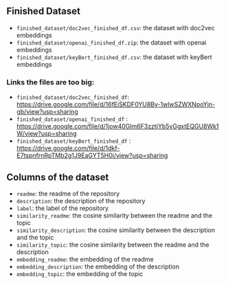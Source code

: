 ## Finished Dataset

-   `finished_dataset/doc2vec_finished_df.csv`: the dataset with doc2vec embeddings
-   `finished_dataset/openai_finished_df.zip`: the dataset with openai embeddings
-   `finished_dataset/keyBert_finished_df.csv`: the dataset with keyBert embeddings

### Links the files are too big:

-   `finished_dataset/doc2vec_finished_df`: https://drive.google.com/file/d/16fEiSKDF0YU8By-1wlwSZWXNpoYjn-gb/view?usp=sharing
-   `finished_dataset/openai_finished_df` : https://drive.google.com/file/d/1jow40GIm6F3zztjYb5yGgxtEQGU8Wk1W/view?usp=sharing
-   `finished_dataset/keyBert_finished_df` : https://drive.google.com/file/d/1dkf-E7tspnfrnRpTMb2g1J9EaGYT5H0i/view?usp=sharing

## Columns of the dataset

-   `readme`: the readme of the repository
-   `description`: the description of the repository
-   `label`: the label of the repository
-   `similarity_readme`: the cosine similarity between the readme and the topic
-   `similarity_description`: the cosine similarity between the description and the topic
-   `similarity_topic`: the cosine similarity between the readme and the description
-   `embedding_readme`: the embedding of the readme
-   `embedding_description`: the embedding of the description
-   `embedding_topic`: the embedding of the topic
